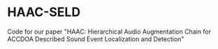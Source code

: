 # HAAC-SELD
Code for our paper "HAAC: Hierarchical Audio Augmentation Chain for ACCDOA Described Sound Event Localization and Detection"
